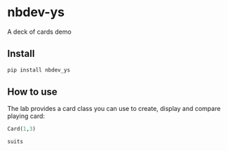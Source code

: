 nbdev-ys
================

<!-- WARNING: THIS FILE WAS AUTOGENERATED! DO NOT EDIT! -->

A deck of cards demo

## Install

``` sh
pip install nbdev_ys
```

## How to use

The lab provides a card class you can use to create, display and compare
playing card:

``` python
Card(1,3)
```

``` python
suits
```
